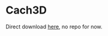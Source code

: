# Cach3D
Direct download [here](https://github.com/donato-fiore/Cach3D/releases/download/v1.0/com.donato.cach3d-1.0-iphoneos-arm.deb), no repo for now.
